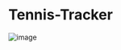 # Tennis-Tracker

![image](https://github.com/koopdollasign/Tennis-Tracker/assets/137568459/a94ecdea-f986-4eab-8d7b-f02b126d5439)
